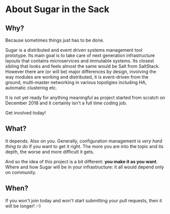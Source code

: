 # About Sugar in the Sack

## Why?

Because sometimes things just has to be done.

Sugar is a distributed and event driven systems management tool prototype. 
Its main goal is to take care of next generation infrastructure layouts 
that contains microservices and immutable systems. Its closest sibling
that looks and feels almost the same would be Salt from SaltStack. However
there are (or will be) major differences by design, involving the way
modules are working and distributed, it is event-driven from the ground,
multi-master networking in various topoligies including HA, automatic
clustering etc.

It is not yet ready for anything meaningful as project started from scratch
on December 2018 and it certainly isn't a full time coding job.

Get involved today!

## What?

It depends. Also on you. Generally, configuration management is _very hard
thing to do_ if you want to get it right. The more you are into the topic
and its depth, the worse and more difficult it gets.

And so the idea of this project is a bit different: **you make it as you want**.
Where and how Sugar will be in your infrastructure: it all would depend only
on community.

## When?

If you won't join today and won't start submitting your pull requests, then
it will be longer! :-)
